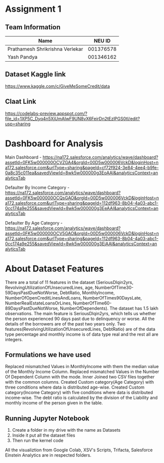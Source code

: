 # **Assignment 1**

## Team Information

| Name | NEU ID 
| --- | --- 
|Prathamesh Shrikrishna Verlekar | 001376578 
|Yash Pandya | 001346162

## Dataset Kaggle link

https://www.kaggle.com/c/GiveMeSomeCredit/data

## Claat Link

https://codelabs-preview.appspot.com/?file_id=1XP5C_Dyq4n5XjUmAIwF9UN8vX6FeirDn2tEzlPGS0tI/edit?usp=sharing

# **Dashboard for Analysis**

Main Dashboard - https://na172.salesforce.com/analytics/wave/dashboard?assetId=0FK5w000000OCVZGA4&orgId=00D5w000006VckD&loginHost=na172.salesforce.com&urlType=sharing&pageId=cf72f924-3e84-4ee4-b9fe-0a8c35c011ea&savedViewId=8wk5w000000g3EoAAI&analyticsContext=analyticsTab

Defaulter By Income Category - https://na172.salesforce.com/analytics/wave/dashboard?assetId=0FK5w000000OCQsGAO&orgId=00D5w000006VckD&loginHost=na172.salesforce.com&urlType=sharing&pageId=112df963-8b04-4a03-abc1-0cc174a9e255&savedViewId=8wk5w000000g3EeAAI&analyticsContext=analyticsTab

Defaulter By Age Category - https://na172.salesforce.com/analytics/wave/dashboard?assetId=0FK5w000000OCV5GAO&orgId=00D5w000006VckD&loginHost=na172.salesforce.com&urlType=sharing&pageId=112df963-8b04-4a03-abc1-0cc174a9e255&savedViewId=8wk5w000000g3EjAAI&analyticsContext=analyticsTab

# **About Dataset Features**

There are a total of 11 features in the dataset (SeriousDlqin2yrs, RevolvingUtilizationOfUnsecuredLines, age, NumberOfTime30-59DaysPastDueNotWorse, DebtRatio, MonthlyIncome, NumberOfOpenCreditLinesAndLoans, NumberOfTimes90DaysLate, NumberRealEstateLoansOrLines, NumberOfTime60-89DaysPastDueNotWorse, NumberOfDependents).
The dataset has 1.5 lakh observations.
The main feature is SeriousDlqin2yrs, which tells us whether the person experienced 90 days past due to delinquency or worse.
All the details of the borrowers are of the past two years only.
Two features(RevolvingUtilizationOfUnsecuredLines, DebtRatio) are of the data type percentage and monthly income is of data type real and the rest all are integers.

## **Formulations we have used**

Replaced mismatched Values in MonthlyIncome with them the median value of the Monthly Income Column.
Replaced mismatched Values in the Number Of Dependent Column with the mode.
Inner Joined two CSV files together with the common columns.
Created Custom category(Age Category) with three conditions where data is distributed age-wise.
Created Custom category(Income Category) with five conditions where data is distributed income-wise.
The debt ratio is calculated by the division of the Liability and monthly income of the person given in the table.

## **Running Jupyter Notebook**

 1. Create a folder in my drive with the name as Datasets 
 2. Inside it put all the dataset files
 3. Then run the kernel code
 
All the visualiztion from Google Colab, XSV's Scripts, Trifacta, Salesforce Einstein Analytics are in respected folders.

